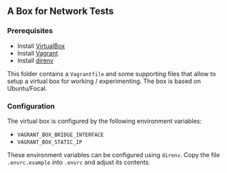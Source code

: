 ## A Box for Network Tests

### Prerequisites

* Install [VirtualBox](https://www.virtualbox.org/)
* Install [Vagrant](https://www.vagrantup.com/)
* Install [direnv](https://www.direnv.net)

This folder contains a `Vagrantfile` and some supporting files that allow to setup a virtual box for working / experimenting. The box is based on Ubuntu/Focal.

### Configuration

The virtual box is configured by the following environment variables:

* `VAGRANT_BOX_BRIDGE_INTERFACE`
* `VAGRANT_BOX_STATIC_IP`

These environment variables can be configured using `direnv`. Copy the file `.envrc.example` into `.envrc` and adjust its contents.

